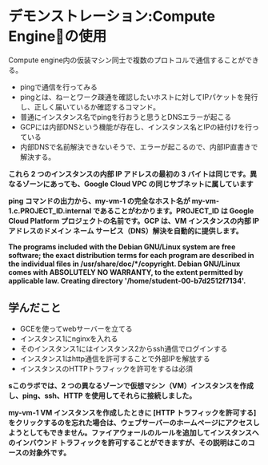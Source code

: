 # デモンストレーション:Compute Engineの使用

Compute engine内の仮装マシン同士で複数のプロトコルで通信することができる。
- pingで通信を行ってみる
- pingとは、ねーとワーク疎通を確認したいホストに対してIPパケットを発行し、正しく届いているか確認するコマンド。
- 普通にインスタンス名でpingを行おうと思うとDNSエラーが起こる
- GCPには内部DNSという機能が存在し、インスタンス名とIPの紐付けを行っている
- 内部DNSで名前解決できないそうで、エラーが起こるので、内部IP直書きで解決する。

**これら 2 つのインスタンスの内部 IP アドレスの最初の 3 バイトは同じです。異なるゾーンにあっても、Google Cloud VPC の同じサブネットに属しています**

**ping コマンドの出力から、my-vm-1 の完全なホスト名が my-vm-1.c.PROJECT_ID.internal であることがわかります。PROJECT_ID は Google Cloud Platform プロジェクトの名前です。GCP は、VM インスタンスの内部 IP アドレスのドメイン ネーム サービス（DNS）解決を自動的に提供します。**

**The programs included with the Debian GNU/Linux system are free software;
the exact distribution terms for each program are described in the
individual files in /usr/share/doc/*/copyright.
Debian GNU/Linux comes with ABSOLUTELY NO WARRANTY, to the extent
permitted by applicable law.
Creating directory '/home/student-00-b7d2512f7134'.**

## 学んだこと
- GCEを使ってwebサーバーを立てる
- インスタンス1にnginxを入れる
- そのインスタンス1にはインスタンス2からssh通信でログインする
- インスタンス1はhttp通信を許可することで外部IPを解放する
- インスタンスのHTTPトラフィックを許可をするは必須

**sこのラボでは、2 つの異なるゾーンで仮想マシン（VM）インスタンスを作成し、ping、ssh、HTTP を使用してそれらに接続しました。**

**my-vm-1 VM インスタンスを作成したときに [HTTP トラフィックを許可する] をクリックするのを忘れた場合は、ウェブサーバーのホームページにアクセスしようとしてもできません。ファイアウォールのルールを追加してインスタンスへのインバウンド トラフィックを許可することができますが、その説明はこのコースの対象外です。**
